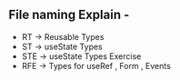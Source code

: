 ## File naming Explain -

- RT -> Reusable Types
- ST -> useState Types
- STE -> useState Types Exercise
- RFE -> Types for useRef , Form , Events
